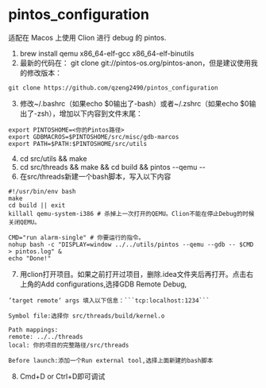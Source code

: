 # pintos_configuration
适配在 Macos 上使用 Clion 进行 debug 的 pintos.
1. brew install qemu x86_64-elf-gcc x86_64-elf-binutils
2. 最新的代码在： git clone git://pintos-os.org/pintos-anon，但是建议使用我的修改版本：
 
```git clone https://github.com/qzeng2490/pintos_configuration```
 
3. 修改~/.bashrc（如果echo $0输出了-bash）或者~/.zshrc（如果echo $0输出了-zsh），增加以下内容到文件末尾：
```
export PINTOSHOME=<你的Pintos路径> 
export GDBMACROS=$PINTOSHOME/src/misc/gdb-marcos 
export PATH=$PATH:$PINTOSHOME/src/utils
```
4. cd src/utils && make
5. cd src/threads && make && cd build && pintos --qemu  --
6. 在src/threads新建一个bash脚本，写入以下内容
```
#!/usr/bin/env bash
make
cd build || exit
killall qemu-system-i386 # 杀掉上一次打开的QEMU。Clion不能在停止Debug的时候关闭QEMU。

CMD="run alarm-single" # 你要运行的指令。
nohup bash -c "DISPLAY=window ../../utils/pintos --qemu --gdb -- $CMD > pintos.log" &
echo "Done!"
```
7. 用clion打开项目。如果之前打开过项目，删除.idea文件夹后再打开。点击右上角的Add configurations,选择GDB Remote Debug,
```
’target remote‘ args 填入以下信息：```tcp:localhost:1234```

Symbol file:选择你 src/threads/build/kernel.o

Path mappings:
remote: ../../threads
local: 你的项目的完整路径/src/threads

Before launch:添加一个Run external tool,选择上面新建的bash脚本
```
8. Cmd+D or Ctrl+D即可调试
